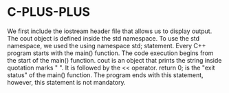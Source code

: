 # C-PLUS-PLUS
We first include the iostream header file that allows us to display output.
The cout object is defined inside the std namespace.
To use the std namespace, we used the using namespace std; statement.
Every C++ program starts with the main() function.
The code execution begins from the start of the main() function.
cout is an object that prints the string inside quotation marks " ".
It is followed by the &lt;&lt; operator. return 0; is the "exit status" of the main() function.
The program ends with this statement, however, this statement is not mandatory.
